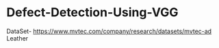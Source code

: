 # Defect-Detection-Using-VGG
DataSet- https://www.mvtec.com/company/research/datasets/mvtec-ad
Leather
